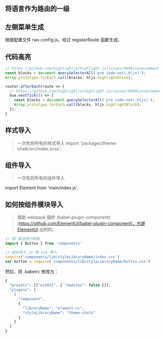 ## 将语言作为路由的一级

## 左侧菜单生成

根据配置文件 nav.config.js，经过 registerRoute 函数生成。

## 代码高亮

```js
// https://github.com/highlightjs/highlight.js/issues/909#issuecomment-131686186
const blocks = document.querySelectorAll('pre code:not(.hljs)');
Array.prototype.forEach.call(blocks, hljs.highlightBlock);

router.afterEach(route => {
  // https://github.com/highlightjs/highlight.js/issues/909#issuecomment-131686186
  Vue.nextTick(() => {
    const blocks = document.querySelectorAll('pre code:not(.hljs)');
    Array.prototype.forEach.call(blocks, hljs.highlightBlock);
  });
}
```


## 样式导入

> 一次性将所有的样式导入
import 'packages/theme-chalk/src/index.scss';


## 组件导入

> 一次性将所有的组件导入

import Element from 'main/index.js';



## 如何按组件模块导入

> 借助 webpack 插件 (babel-plugin-component)[https://github.com/ElementUI/babel-plugin-component]，也是ElementUI 出的的。

```js
// 将 语法进行转换
import { Button } from 'components'

// 自动导入 js 和 css 导入
require('components/lib/styleLibraryName/index.css')
var button = require('components/lib/styleLibraryName/button.css')
```
然后，将 .babelrc 修改为：

```js 
{
  "presets": [["es2015", { "modules": false }]],
  "plugins": [
    [
      "component",
      {
        "libraryName": "element-ui",
        "styleLibraryName": "theme-chalk"
      }
    ]
  ]
}
```


